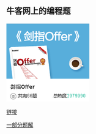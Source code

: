 ##  牛客网上的编程题

![image](https://github.com/liusiqincoder/-oj-/blob/master/picture/1.png)

[链接](https://www.nowcoder.com/ta/coding-interviews?query=&asc=true&order=&page=3)  

[一部分题解](https://blog.csdn.net/weixin_36957153/article/details/83752835)
